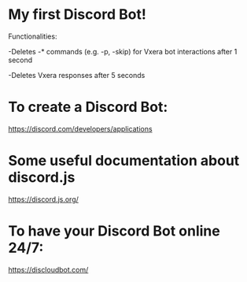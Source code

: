 # My first Discord Bot!

Functionalities:

-Deletes -* commands (e.g. -p, -skip) for Vxera bot interactions after 1 second

-Deletes Vxera responses after 5 seconds

# To create a Discord Bot:

https://discord.com/developers/applications

# Some useful documentation about discord.js

https://discord.js.org/

# To have your Discord Bot online 24/7:

https://discloudbot.com/

